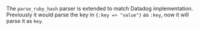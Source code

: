 The `parse_ruby_hash` parser is extended to match Datadog implementation. Previously it would parse the key in `{:key => "value"}` as `:key`, now it will parse it as `key`.
